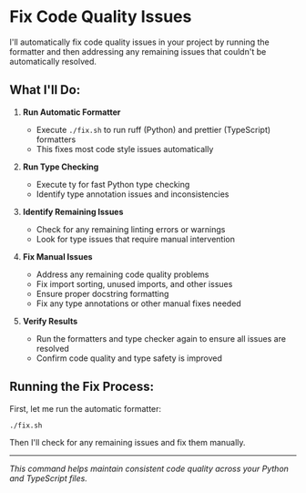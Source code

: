 # Fix Code Quality Issues

I'll automatically fix code quality issues in your project by running the formatter and then addressing any remaining issues that couldn't be automatically resolved.

## What I'll Do:

1. **Run Automatic Formatter**
   - Execute `./fix.sh` to run ruff (Python) and prettier (TypeScript) formatters
   - This fixes most code style issues automatically

2. **Run Type Checking**
   - Execute ty for fast Python type checking
   - Identify type annotation issues and inconsistencies

3. **Identify Remaining Issues**
   - Check for any remaining linting errors or warnings
   - Look for type issues that require manual intervention

4. **Fix Manual Issues**
   - Address any remaining code quality problems
   - Fix import sorting, unused imports, and other issues
   - Ensure proper docstring formatting
   - Fix any type annotations or other manual fixes needed

5. **Verify Results**
   - Run the formatters and type checker again to ensure all issues are resolved
   - Confirm code quality and type safety is improved

## Running the Fix Process:

First, let me run the automatic formatter:

```bash
./fix.sh
```

Then I'll check for any remaining issues and fix them manually.

---

*This command helps maintain consistent code quality across your Python and TypeScript files.*